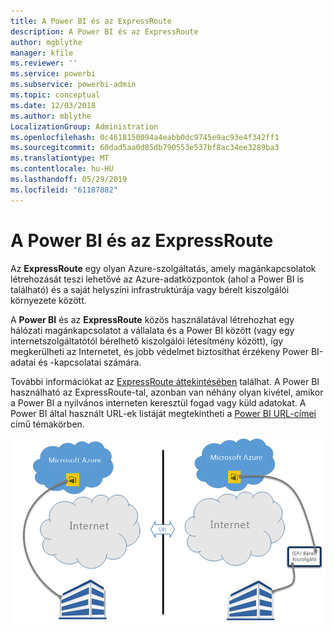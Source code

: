 ```yaml
---
title: A Power BI és az ExpressRoute
description: A Power BI és az ExpressRoute
author: mgblythe
manager: kfile
ms.reviewer: ''
ms.service: powerbi
ms.subservice: powerbi-admin
ms.topic: conceptual
ms.date: 12/03/2018
ms.author: mblythe
LocalizationGroup: Administration
ms.openlocfilehash: 0c4618150094a4eabb0dc9745e9ac93e4f342ff1
ms.sourcegitcommit: 60dad5aa0d85db790553e537bf8ac34ee3289ba3
ms.translationtype: MT
ms.contentlocale: hu-HU
ms.lasthandoff: 05/29/2019
ms.locfileid: "61187882"
---
```

# <a name="power-bi-and-expressroute"></a>A Power BI és az ExpressRoute

Az **ExpressRoute** egy olyan Azure-szolgáltatás, amely magánkapcsolatok létrehozását teszi lehetővé az Azure-adatközpontok (ahol a Power BI is található) és a saját helyszíni infrastruktúrája vagy bérelt kiszolgálói környezete között.

A **Power BI** és az **ExpressRoute** közös használatával létrehozhat egy hálózati magánkapcsolatot a vállalata és a Power BI között (vagy egy internetszolgáltatótól bérelhető kiszolgálói létesítmény között), így megkerülheti az Internetet, és jobb védelmet biztosíthat érzékeny Power BI-adatai és -kapcsolatai számára.

További információkat az [ExpressRoute áttekintésében](/azure/expressroute/expressroute-introduction) találhat. A Power BI használható az ExpressRoute-tal, azonban van néhány olyan kivétel, amikor a Power BI a nyilvános interneten keresztül fogad vagy küld adatokat. A Power BI által használt URL-ek listáját megtekintheti a [Power BI URL-címei](power-bi-whitelist-urls.md) című témakörben.

![ExpressRoute-diagram](media/service-admin-power-bi-expressroute/pbi_expressroute_1.png)